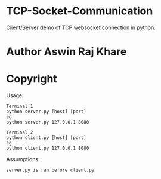 # TCP-Socket-Communication
Client/Server demo of TCP websocket connection in python. 

# Author Aswin Raj Khare
# Copyright

Usage:
    
    Terminal 1
    python server.py [host] [port]
    eg
    python server.py 127.0.0.1 8080

    Terminal 2
    python client.py [host] [port]
    eg
    python client.py 127.0.0.1 8080



Assumptions:

    server.py is ran before client.py

